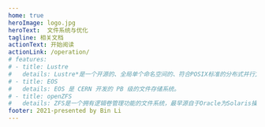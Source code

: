 ```yaml
---
home: true
heroImage: logo.jpg
heroText:  文件系统与优化
tagline: 相关文档
actionText: 开始阅读
actionLink: /operation/
# features:
# - title: Lustre
#   details: Lustre*是一个开源的、全局单个命名空间的、符合POSIX标准的分布式并行文件系统，旨在实现系统的可扩展性、高性能和高可用性。
# - title: EOS
#   details: EOS 是 CERN 开发的 PB 级的文件存储系统。
# - title: openZFS
#   details: ZFS是一个拥有逻辑卷管理功能的文件系统，最早源自于Oracle为Solaris操作系统开发的文件系统。ZFS具有可扩展性，并且包括大量保护措施防止数据损坏，支持高存储容量、高效数据压缩、集成文件系统、卷管理、快照和写时复制、连续完整性检查与自动修复、RAID-Z、原生NFSv4 ACL等功能，并且能被精确配置。
footer: 2021-presented by Bin Li
---
```


<!-- 这份文档主要包含以下内容：

* Lustre文件系统的介绍、安装、测试
* OpenZFS文件系统的安装、使用
* EOS的安装
* linux系统命令、工具与优化 -->
